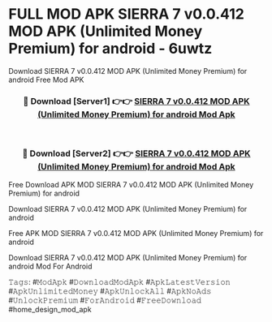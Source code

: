 # FULL MOD APK SIERRA 7 v0.0.412 MOD APK (Unlimited Money Premium) for android - 6uwtz
Download SIERRA 7 v0.0.412 MOD APK (Unlimited Money Premium) for android Free Mod APK

<div align="center">
<h3>🔴 Download [Server1] 👉👉 <a href="https://apk-comot.site?title=SIERRA_7_v0.0.412_MOD_APK_(Unlimited_Money_Premium)_for_android">SIERRA 7 v0.0.412 MOD APK (Unlimited Money Premium) for android Mod Apk</a></h3><br>

<h3>🔴 Download [Server2] 👉👉 <a href="https://apk-comot.site?title=SIERRA_7_v0.0.412_MOD_APK_(Unlimited_Money_Premium)_for_android">SIERRA 7 v0.0.412 MOD APK (Unlimited Money Premium) for android Mod Apk</a></h3>
</div>


Free Download APK MOD SIERRA 7 v0.0.412 MOD APK (Unlimited Money Premium) for android

Download SIERRA 7 v0.0.412 MOD APK (Unlimited Money Premium) for android 

Free APK MOD SIERRA 7 v0.0.412 MOD APK (Unlimited Money Premium) for android 

Download SIERRA 7 v0.0.412 MOD APK (Unlimited Money Premium) for android Mod For Android

𝚃𝚊𝚐𝚜: #𝙼𝚘𝚍𝙰𝚙𝚔 #𝙳𝚘𝚠𝚗𝚕𝚘𝚊𝚍𝙼𝚘𝚍𝙰𝚙𝚔 #𝙰𝚙𝚔𝙻𝚊𝚝𝚎𝚜𝚝𝚅𝚎𝚛𝚜𝚒𝚘𝚗 #𝙰𝚙𝚔𝚄𝚗𝚕𝚒𝚖𝚒𝚝𝚎𝚍𝙼𝚘𝚗𝚎𝚢 #𝙰𝚙𝚔𝚄𝚗𝚕𝚘𝚌𝚔𝙰𝚕𝚕 #𝙰𝚙𝚔𝙽𝚘𝙰𝚍𝚜 #𝚄𝚗𝚕𝚘𝚌𝚔𝙿𝚛𝚎𝚖𝚒𝚞𝚖 #𝙵𝚘𝚛𝙰𝚗𝚍𝚛𝚘𝚒𝚍 #𝙵𝚛𝚎𝚎𝙳𝚘𝚠𝚗𝚕𝚘𝚊𝚍 #home_design_mod_apk